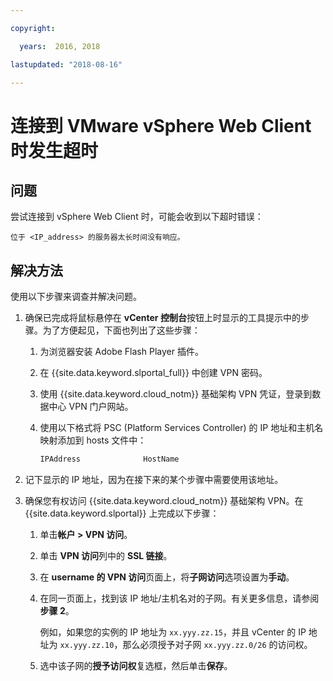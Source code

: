 ```yaml
---

copyright:

  years:  2016, 2018

lastupdated: "2018-08-16"

---
```


# 连接到 VMware vSphere Web Client 时发生超时

## 问题
尝试连接到 vSphere Web Client 时，可能会收到以下超时错误：

`位于 <IP_address> 的服务器太长时间没有响应。`

## 解决方法
使用以下步骤来调查并解决问题。

1. 确保已完成将鼠标悬停在 **vCenter 控制台**按钮上时显示的工具提示中的步骤。为了方便起见，下面也列出了这些步骤：   
   1. 为浏览器安装 Adobe Flash Player 插件。   
   2. 在 {{site.data.keyword.slportal_full}} 中创建 VPN 密码。    
   3. 使用 {{site.data.keyword.cloud_notm}} 基础架构 VPN 凭证，登录到数据中心 VPN 门户网站。    
   4. 使用以下格式将 PSC (Platform Services Controller) 的 IP 地址和主机名映射添加到 hosts 文件中：

      ```javascript
      IPAddress              HostName
      ```

2. 记下显示的 IP 地址，因为在接下来的某个步骤中需要使用该地址。
3. 确保您有权访问 {{site.data.keyword.cloud_notm}} 基础架构 VPN。在 {{site.data.keyword.slportal}} 上完成以下步骤：
   1. 单击**帐户 > VPN 访问**。
   2. 单击 **VPN 访问**列中的 **SSL 链接**。
   3. 在 **username 的 VPN 访问**页面上，将**子网访问**选项设置为**手动**。
   4. 在同一页面上，找到该 IP 地址/主机名对的子网。有关更多信息，请参阅**步骤 2**。    

      例如，如果您的实例的 IP 地址为 `xx.yyy.zz.15`，并且 vCenter 的 IP 地址为 `xx.yyy.zz.10`，那么必须授予对子网 `xx.yyy.zz.0/26` 的访问权。

   5. 选中该子网的**授予访问权**复选框，然后单击**保存**。
